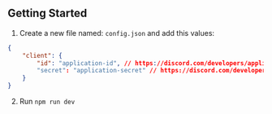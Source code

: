 ## Getting Started
1. Create a new file named: `config.json` and add this values:
```json
{
    "client": {
        "id": "application-id", // https://discord.com/developers/applications/<application_id>/oauth2
        "secret": "application-secret" // https://discord.com/developers/applications/<application_id>/oauth2
    }
}
```

2. Run `npm run dev`